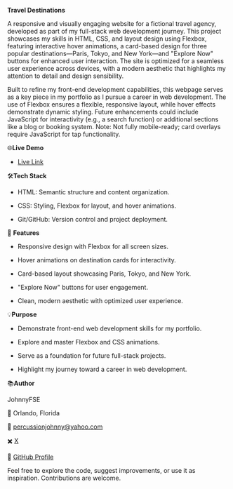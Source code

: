 **Travel Destinations**

A responsive and visually engaging website for a fictional travel agency, developed as part of my full-stack web development journey. This project showcases my skills in HTML, CSS, and layout design using Flexbox, featuring interactive hover animations, a card-based design for three popular destinations—Paris, Tokyo, and New York—and "Explore Now" buttons for enhanced user interaction. The site is optimized for a seamless user experience across devices, with a modern aesthetic that highlights my attention to detail and design sensibility.

Built to refine my front-end development capabilities, this webpage serves as a key piece in my portfolio as I pursue a career in web development. The use of Flexbox ensures a flexible, responsive layout, while hover effects demonstrate dynamic styling. Future enhancements could include JavaScript for interactivity (e.g., a search function) or additional sections like a blog or booking system. Note: Not fully mobile-ready; card overlays require JavaScript for tap functionality.

🌐**Live Demo**

- [Live Link](https://johnnys17.github.io/travel-destinations/)

🛠️**Tech Stack**

- HTML: Semantic structure and content organization.

- CSS: Styling, Flexbox for layout, and hover animations.

- Git/GitHub: Version control and project deployment.

🌟 **Features**

- Responsive design with Flexbox for all screen sizes.

- Hover animations on destination cards for interactivity.

- Card-based layout showcasing Paris, Tokyo, and New York.

- "Explore Now" buttons for user engagement.

- Clean, modern aesthetic with optimized user experience.

💡**Purpose**

- Demonstrate front-end web development skills for my portfolio.

- Explore and master Flexbox and CSS animations.

- Serve as a foundation for future full-stack projects.

- Highlight my journey toward a career in web development.

📚**Author**

JohnnyFSE

📍 Orlando, Florida 

📧 percussionjohnny@yahoo.com 

✖️ [X](https://x.com/JohnnyFSE)

🔗 [GitHub Profile](https://github.com/johnnys17)


Feel free to explore the code, suggest improvements, or use it as inspiration. Contributions are welcome.

